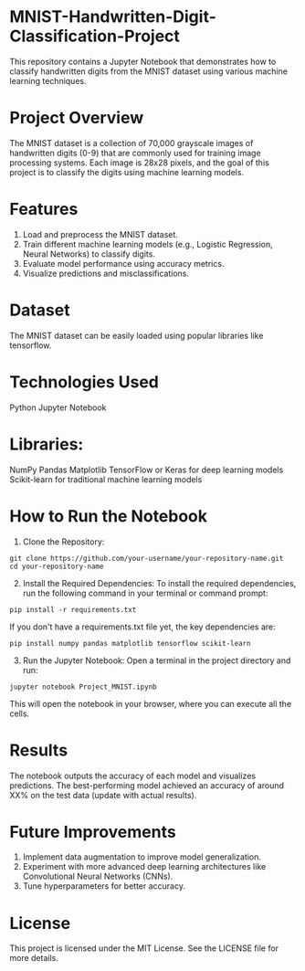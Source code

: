 # MNIST-Handwritten-Digit-Classification-Project
This repository contains a Jupyter Notebook that demonstrates how to classify handwritten digits from the MNIST dataset using various machine learning techniques.

# Project Overview
The MNIST dataset is a collection of 70,000 grayscale images of handwritten digits (0-9) that are commonly used for training image processing systems. Each image is 28x28 pixels, and the goal of this project is to classify the digits using machine learning models.

# Features
1. Load and preprocess the MNIST dataset.
2. Train different machine learning models (e.g., Logistic Regression, Neural Networks) to classify digits.
3. Evaluate model performance using accuracy metrics.
4. Visualize predictions and misclassifications.

# Dataset
The MNIST dataset can be easily loaded using popular libraries like tensorflow.

# Technologies Used
Python
Jupyter Notebook

# Libraries:
NumPy
Pandas
Matplotlib
TensorFlow or Keras for deep learning models
Scikit-learn for traditional machine learning models

# How to Run the Notebook
1. Clone the Repository:
```console
git clone https://github.com/your-username/your-repository-name.git
cd your-repository-name
```

2. Install the Required Dependencies:
To install the required dependencies, run the following command in your terminal or command prompt:
```console
pip install -r requirements.txt
```
If you don't have a requirements.txt file yet, the key dependencies are:
```console
pip install numpy pandas matplotlib tensorflow scikit-learn
```

3. Run the Jupyter Notebook:
Open a terminal in the project directory and run:
```console
jupyter notebook Project_MNIST.ipynb
```
This will open the notebook in your browser, where you can execute all the cells.

# Results
The notebook outputs the accuracy of each model and visualizes predictions. The best-performing model achieved an accuracy of around XX% on the test data (update with actual results).

# Future Improvements
1. Implement data augmentation to improve model generalization.
2. Experiment with more advanced deep learning architectures like Convolutional Neural Networks (CNNs).
3. Tune hyperparameters for better accuracy.

# License
This project is licensed under the MIT License. See the LICENSE file for more details.
